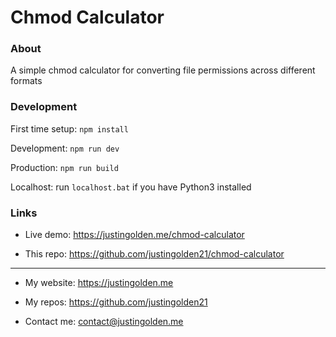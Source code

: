 # Chmod Calculator

### About

A simple chmod calculator for converting file permissions across different formats

### Development

First time setup: `npm install`

Development: `npm run dev`

Production: `npm run build`

Localhost: run `localhost.bat` if you have Python3 installed

### Links

- Live demo: https://justingolden.me/chmod-calculator

- This repo: https://github.com/justingolden21/chmod-calculator

<hr>

- My website: https://justingolden.me

- My repos: https://github.com/justingolden21

- Contact me: contact@justingolden.me